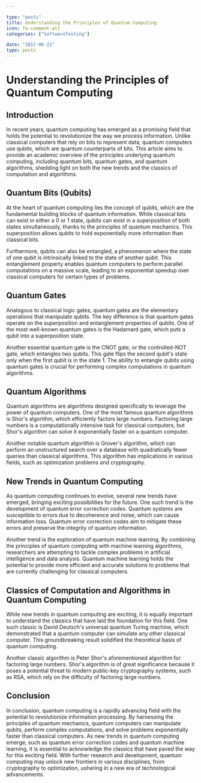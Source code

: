 ```yaml
---

type: "posts"
title: Understanding the Principles of Quantum Computing
icon: fa-comment-alt
categories: ["SoftwareTesting"]

date: "2017-06-22"
type: posts
---
```





# Understanding the Principles of Quantum Computing

## Introduction

In recent years, quantum computing has emerged as a promising field that holds the potential to revolutionize the way we process information. Unlike classical computers that rely on bits to represent data, quantum computers use qubits, which are quantum counterparts of bits. This article aims to provide an academic overview of the principles underlying quantum computing, including quantum bits, quantum gates, and quantum algorithms, shedding light on both the new trends and the classics of computation and algorithms.

## Quantum Bits (Qubits)

At the heart of quantum computing lies the concept of qubits, which are the fundamental building blocks of quantum information. While classical bits can exist in either a 0 or 1 state, qubits can exist in a superposition of both states simultaneously, thanks to the principles of quantum mechanics. This superposition allows qubits to hold exponentially more information than classical bits.

Furthermore, qubits can also be entangled, a phenomenon where the state of one qubit is intrinsically linked to the state of another qubit. This entanglement property enables quantum computers to perform parallel computations on a massive scale, leading to an exponential speedup over classical computers for certain types of problems.

## Quantum Gates

Analogous to classical logic gates, quantum gates are the elementary operations that manipulate qubits. The key difference is that quantum gates operate on the superposition and entanglement properties of qubits. One of the most well-known quantum gates is the Hadamard gate, which puts a qubit into a superposition state.

Another essential quantum gate is the CNOT gate, or the controlled-NOT gate, which entangles two qubits. This gate flips the second qubit's state only when the first qubit is in the state 1. The ability to entangle qubits using quantum gates is crucial for performing complex computations in quantum algorithms.

## Quantum Algorithms

Quantum algorithms are algorithms designed specifically to leverage the power of quantum computers. One of the most famous quantum algorithms is Shor's algorithm, which efficiently factors large numbers. Factoring large numbers is a computationally intensive task for classical computers, but Shor's algorithm can solve it exponentially faster on a quantum computer.

Another notable quantum algorithm is Grover's algorithm, which can perform an unstructured search over a database with quadratically fewer queries than classical algorithms. This algorithm has implications in various fields, such as optimization problems and cryptography.

## New Trends in Quantum Computing

As quantum computing continues to evolve, several new trends have emerged, bringing exciting possibilities for the future. One such trend is the development of quantum error correction codes. Quantum systems are susceptible to errors due to decoherence and noise, which can cause information loss. Quantum error correction codes aim to mitigate these errors and preserve the integrity of quantum information.

Another trend is the exploration of quantum machine learning. By combining the principles of quantum computing with machine learning algorithms, researchers are attempting to tackle complex problems in artificial intelligence and data analysis. Quantum machine learning holds the potential to provide more efficient and accurate solutions to problems that are currently challenging for classical computers.

## Classics of Computation and Algorithms in Quantum Computing

While new trends in quantum computing are exciting, it is equally important to understand the classics that have laid the foundation for this field. One such classic is David Deutsch's universal quantum Turing machine, which demonstrated that a quantum computer can simulate any other classical computer. This groundbreaking result solidified the theoretical basis of quantum computing.

Another classic algorithm is Peter Shor's aforementioned algorithm for factoring large numbers. Shor's algorithm is of great significance because it poses a potential threat to modern public-key cryptography systems, such as RSA, which rely on the difficulty of factoring large numbers.

## Conclusion

In conclusion, quantum computing is a rapidly advancing field with the potential to revolutionize information processing. By harnessing the principles of quantum mechanics, quantum computers can manipulate qubits, perform complex computations, and solve problems exponentially faster than classical computers. As new trends in quantum computing emerge, such as quantum error correction codes and quantum machine learning, it is essential to acknowledge the classics that have paved the way for this exciting field. With further research and development, quantum computing may unlock new frontiers in various disciplines, from cryptography to optimization, ushering in a new era of technological advancements.